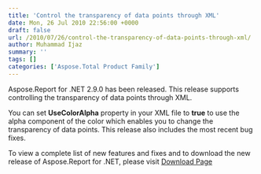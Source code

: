 ```yaml
---
title: 'Control the transparency of data points through XML'
date: Mon, 26 Jul 2010 22:56:00 +0000
draft: false
url: /2010/07/26/control-the-transparency-of-data-points-through-xml/
author: Muhammad Ijaz
summary: ''
tags: []
categories: ['Aspose.Total Product Family']
---
```


Aspose.Report for .NET 2.9.0 has been released. This release supports controlling the transparency of data points through XML.

You can set **UseColorAlpha** property in your XML file to **true** to use the alpha component of the color which enables you to change the transparency of data points. This release also includes the most recent bug fixes.

To view a complete list of new features and fixes and to download the new release of Aspose.Report for .NET, please visit [Download Page][1]




[1]: https://docs.aspose.com/display/emailjava/Home




